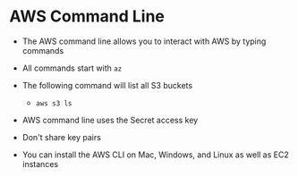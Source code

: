 # AWS Command Line

- The AWS command line allows you to interact with AWS by typing commands
- All commands start with `az`
- The following command will list all S3 buckets

  - `aws s3 ls`

- AWS command line uses the Secret access key
- Don't share key pairs
- You can install the AWS CLI on Mac, Windows, and Linux as well as EC2 instances
